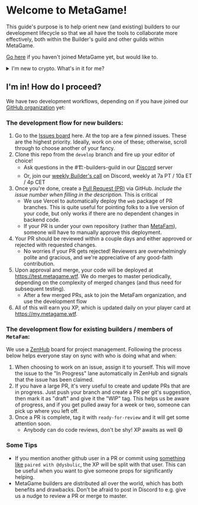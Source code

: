 # Welcome to MetaGame!

This guide's purpose is to help orient new (and existing) builders to our development lifecycle so that we all have the tools to collaborate more effectively, both within the Builder's guild and other guilds within MetaGame.

[Go here](https://wiki.metagame.wtf/docs/enter-metagame/join-metagame) if you haven't joined MetaGame yet, but would like to.

<details>
  <summary>I'm new to crypto. What's in it for me?</summary>
  
  There are seemingly infinite open source projects out there. The vast majority of contributors to these projects receive no monetary compensation whatsoever. They do it because they love it.

MetaGame does it better. We also love what we do, but we get paid for our contributions too! We have our own (crypto)currency backing the community, and through GitHub's API, most activity in GitHub is automatically accounted for! That means that once you are registered (an Ethereum address is required), you will earn "XP" for pull requests, new issues, code reviews, etc, which is then included in a monthly calculation to issue ("mint") new currency. This currency can then be exchanged for ETH and traded for USD or your currency of choice, or held as an investment in the community / project.

See [this document](https://docs.google.com/document/d/1MQX_SVndyXrHazzSN6MyfwxWm9bmd2tbwBl9Yeii96I) for much more detail.

</details>

## I'm in! How do I proceed?

We have two development workflows, depending on if you have joined our [GitHub organization](<(https://github.com/MetaFam)>) yet:

### The development flow for new builders:

1. Go to the [Issues board](https://github.com/MetaFam/TheGame/issues) here. At the top are a few pinned issues. These are the highest priority. Ideally, work on one of these; otherwise, scroll through to choose another of your fancy.
1. Clone this repo from the `develop` branch and fire up your editor of choice!
   - Ask questions in the #🏗-builders-guild in our [Discord](https://discord.gg/63CPM9nQAZ) server
   - Or, join our [weekly Builder's call](https://calendar.google.com/calendar/u/0/embed?src=nih59ktgafmm64ed4qk6ue8vv4@group.calendar.google.com&ctz=Europe/Belgrade) on Discord, weekly at 7a PT / 10a ET / 4p CET
1. Once you're done, create a [Pull Request (PR)](https://github.com/MetaFam/TheGame/pulls) via GitHub. _Include the issue number when filling in the description._ This is critical
   - We use Vercel to automatically deploy the `web` package of PR branches. This is quite useful for pointing folks to a live version of your code, but only works if there are no dependent changes in backend code.
   - If your PR is under your own repository (rather than [MetaFam](https://github.com/MetaFam)), someone will have to manually approve this deployment.
1. Your PR should be reviewed within a couple days and either approved or rejected with requested changes.
   - No worries if your PR gets rejected! Reviewers are overwhelmingly polite and gracious, and we're appreciative of any good-faith contribution.
1. Upon approval and merge, your code will be deployed at https://test.metagame.wtf. We do merges to master periodically, depending on the complexity of merged changes (and thus need for subsequent testing).
   - After a few merged PRs, ask to join the MetaFam organization, and use the development flow
1. All of this will earn you XP, which is updated daily on your player card at https://my.metagame.wtf.

### The development flow for existing builders / members of `MetaFam`:

We use a [ZenHub](https://app.zenhub.com/workspaces/metaos-6012e782d1bec10015d7f4e5/board?repos=255885896) board for project management. Following the process below helps everyone stay on sync with who is doing what and when:

1. When choosing to work on an issue, assign it to yourself. This will move the issue to the "In Progress" lane automatically in ZenHub and signals that the issue has been claimed.
1. If you have a large PR, it's very useful to create and update PRs that are in progress. Just push your branch and create a PR per git's suggestion, then mark it as "draft" and give it the "WIP" tag. This helps us be aware of progress, and if you get pulled away for a week or two, someone can pick up where you left off.
1. Once a PR is complete, tag it with `ready-for-review` and it will get some attention soon.
   - Anybody can do code reviews, don't be shy! XP awaits as well 😄

### Some Tips

- If you mention another github user in a PR or commit using [something like](https://sourcecred.io/docs/beta/plugins/github#edges) `paired with @dysbulic`, the XP will be split with that user. This can be useful when you want to give someone props for significantly helping.
- MetaGame builders are distributed all over the world, which has both benefits and drawbacks. Don't be afraid to post in Discord to e.g. give us a nudge to review a PR or merge to master.
